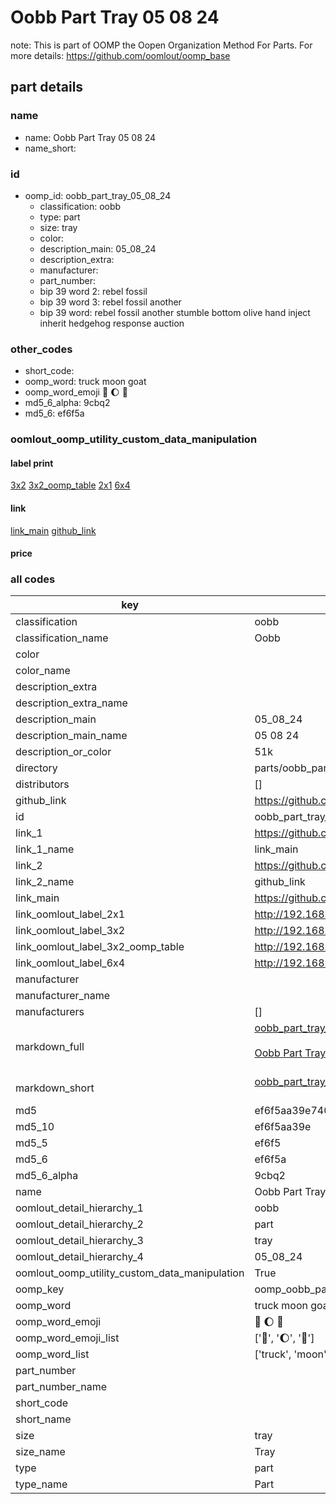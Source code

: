 # Oobb Part Tray 05 08 24  

note: This is part of OOMP the Oopen Organization Method For Parts. For more details: https://github.com/oomlout/oomp_base

##  part details





### name
* name: Oobb Part Tray 05 08 24
* name_short: 
### id
* oomp_id: oobb_part_tray_05_08_24
  * classification: oobb
  * type: part
  * size: tray
  * color: 
  * description_main: 05_08_24
  * description_extra: 
  * manufacturer: 
  * part_number: 
  * bip 39 word 2: rebel fossil
  * bip 39 word 3: rebel fossil another
  * bip 39 word: rebel fossil another stumble bottom olive hand inject inherit hedgehog response auction

### other_codes
* short_code: 
* oomp_word: truck moon goat
* oomp_word_emoji :truck: :moon: :goat:
* md5_6_alpha: 9cbq2
* md5_6: ef6f5a






### oomlout_oomp_utility_custom_data_manipulation
#### label print
[3x2](http://192.168.1.245:1112/?label=oomp%209cbq2)
[3x2_oomp_table](http://192.168.1.107:1112/?label=oomp%209cbq2)
[2x1](http://192.168.1.242:1112/?label=oomp%209cbq2)
[6x4](http://192.168.1.55:1112/?label=oomp%209cbq2)    

#### link

[link_main](https://github.com/oomlout/oomlout_oomp_current_version_messy/tree/main/parts/oobb_part_tray_05_08_24) [github_link](https://github.com/oomlout/oomlout_oomp_part_src/tree/main/parts/oobb_part_tray_05_08_24)                             

#### price







### all codes 
| key | value |  
| --- | --- |  
| classification | oobb |  
| classification_name | Oobb |  
| color |  |  
| color_name |  |  
| description_extra |  |  
| description_extra_name |  |  
| description_main | 05_08_24 |  
| description_main_name | 05 08 24 |  
| description_or_color | 51k |  
| directory | parts/oobb_part_tray_05_08_24 |  
| distributors | [] |  
| github_link | https://github.com/oomlout/oomlout_oomp_part_src/tree/main/parts/oobb_part_tray_05_08_24 |  
| id | oobb_part_tray_05_08_24 |  
| link_1 | https://github.com/oomlout/oomlout_oomp_current_version_messy/tree/main/parts/oobb_part_tray_05_08_24 |  
| link_1_name | link_main |  
| link_2 | https://github.com/oomlout/oomlout_oomp_part_src/tree/main/parts/oobb_part_tray_05_08_24 |  
| link_2_name | github_link |  
| link_main | https://github.com/oomlout/oomlout_oomp_current_version_messy/tree/main/parts/oobb_part_tray_05_08_24 |  
| link_oomlout_label_2x1 | http://192.168.1.242:1112/?label=oomp%209cbq2 |  
| link_oomlout_label_3x2 | http://192.168.1.245:1112/?label=oomp%209cbq2 |  
| link_oomlout_label_3x2_oomp_table | http://192.168.1.107:1112/?label=oomp%209cbq2 |  
| link_oomlout_label_6x4 | http://192.168.1.55:1112/?label=oomp%209cbq2 |  
| manufacturer |  |  
| manufacturer_name |  |  
| manufacturers | [] |  
| markdown_full | [oobb_part_tray_05_08_24](https://github.com/oomlout/oomlout_oomp_current_version_messy/tree/main/parts/oobb_part_tray_05_08_24)<br>[](https://github.com/oomlout/oomlout_oomp_current_version_messy/tree/main/parts/oobb_part_tray_05_08_24)<br>[Oobb Part Tray 05 08 24](https://github.com/oomlout/oomlout_oomp_current_version_messy/tree/main/parts/oobb_part_tray_05_08_24)<br><br> |  
| markdown_short | [oobb_part_tray_05_08_24](https://github.com/oomlout/oomlout_oomp_current_version_messy/tree/main/parts/oobb_part_tray_05_08_24)<br><br> |  
| md5 | ef6f5aa39e740d1a688d2d7a1316fd99 |  
| md5_10 | ef6f5aa39e |  
| md5_5 | ef6f5 |  
| md5_6 | ef6f5a |  
| md5_6_alpha | 9cbq2 |  
| name | Oobb Part Tray 05 08 24 |  
| oomlout_detail_hierarchy_1 | oobb |  
| oomlout_detail_hierarchy_2 | part |  
| oomlout_detail_hierarchy_3 | tray |  
| oomlout_detail_hierarchy_4 | 05_08_24 |  
| oomlout_oomp_utility_custom_data_manipulation | True |  
| oomp_key | oomp_oobb_part_tray_05_08_24 |  
| oomp_word | truck moon goat |  
| oomp_word_emoji | :truck: :moon: :goat: |  
| oomp_word_emoji_list | [':truck:', ':moon:', ':goat:'] |  
| oomp_word_list | ['truck', 'moon', 'goat'] |  
| part_number |  |  
| part_number_name |  |  
| short_code |  |  
| short_name |  |  
| size | tray |  
| size_name | Tray |  
| type | part |  
| type_name | Part |  
